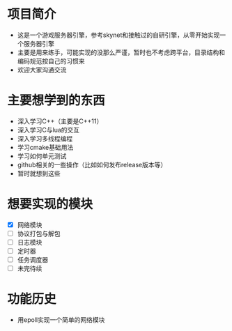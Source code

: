 # 项目简介
- 这是一个游戏服务器引擎，参考skynet和接触过的自研引擎，从零开始实现一个服务器引擎
- 主要是用来练手，可能实现的没那么严谨，暂时也不考虑跨平台，目录结构和编码规范按自己的习惯来
- 欢迎大家沟通交流
# 主要想学到的东西
- 深入学习C++（主要是C++11）
- 深入学习C与lua的交互
- 深入学习多线程编程
- 学习cmake基础用法
- 学习如何单元测试
- github相关的一些操作（比如如何发布release版本等）
- 暂时就想到这些
# 想要实现的模块
* [x] 网络模块
* [ ] 协议打包与解包
* [ ] 日志模块
* [ ] 定时器
* [ ] 任务调度器
* [ ] 未完待续
# 功能历史
- 用epoll实现一个简单的网络模块